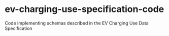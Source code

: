 # ev-charging-use-specification-code
Code implementing schemas described in the EV Charging Use Data Specification

